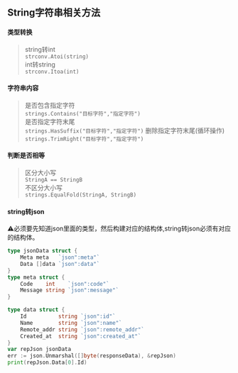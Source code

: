 ## String字符串相关方法
#### 类型转换
> string转int  
`strconv.Atoi(string)`  
> int转string  
`strconv.Itoa(int)`

#### 字符串内容
> 是否包含指定字符  
`strings.Contains("目标字符","指定字符")`  
> 是否指定字符末尾  
`strings.HasSuffix("目标字符","指定字符")`
> 删除指定字符末尾(循环操作)
`strings.TrimRight("目标字符","指定字符")`

#### 判断是否相等
> 区分大小写  
`StringA == StringB`  
> 不区分大小写  
`strings.EqualFold(StringA, StringB)`  

#### string转json
⚠️必须要先知道json里面的类型，然后构建对应的结构体,string转json必须有对应的结构体。
```go
type jsonData struct {
	Meta meta   `json":meta"`
	Data []data `json":data"`
}
type meta struct {
	Code    int    `json":code"`
	Message string `json":message"`
}

type data struct {
	Id          string `json":id"`
	Name        string `json":name"`
	Remote_addr string `json":remote_addr"`
	Created_at  string `json":created_at"`
}
var repJson jsonData
err := json.Unmarshal([]byte(responseData), &repJson)
print(repJson.Data[0].Id)
```
